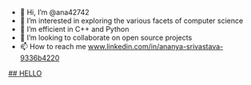 - 👋 Hi, I’m @ana42742
- 👀 I’m interested in exploring the various facets of computer science
- 🌱 I’m efficient in C++ and Python
- 💞️ I’m looking to collaborate on open source projects
- 📫 How to reach me www.linkedin.com/in/ananya-srivastava-9336b4220

[## HELLO](https://github.com/scikit-image/scikit-image/blob/main/CONTRIBUTING.rst)
<!---
ana42742/ana42742 is a ✨ special ✨ repository because its `README.md` (this file) appears on your GitHub profile.
You can click the Preview link to take a look at your changes.
--->
